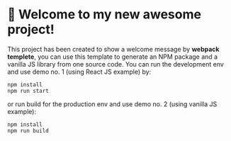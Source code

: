 # 🚀 Welcome to my new awesome project!

This project has been created to show a welcome message by **webpack templete**, you can use this template to generate an NPM package and a vanilla JS library from one source code. You can run the development env and use demo no. 1 (using React JS example) by:

```
npm install
npm run start
```

or run build for the production env and use demo no. 2 (using vanilla JS example):

```
npm install
npm run build
```

